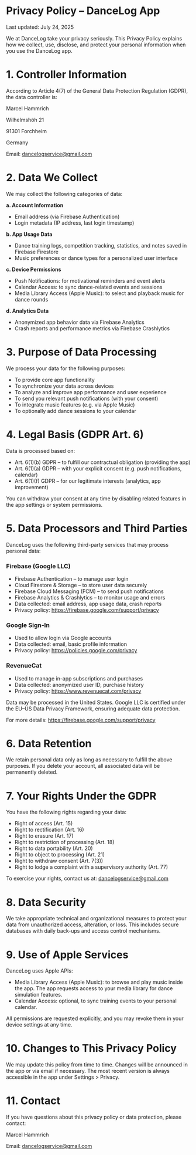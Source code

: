 # **Privacy Policy – DanceLog App**

Last updated: July 24, 2025

We at DanceLog take your privacy seriously. This Privacy Policy explains how we collect, use, disclose, and protect your personal information when you use the DanceLog app.

# **1. Controller Information**

According to Article 4(7) of the General Data Protection Regulation (GDPR), the data controller is:

Marcel Hammrich

Wilhelmshöh 21

91301 Forchheim

Germany

Email: dancelogservice@gmail.com

# **2. Data We Collect**

We may collect the following categories of data:

**a. Account Information**

- Email address (via Firebase Authentication)
- Login metadata (IP address, last login timestamp)

**b. App Usage Data**

- Dance training logs, competition tracking, statistics, and notes saved in Firebase Firestore
- Music preferences or dance types for a personalized user interface

**c. Device Permissions**

- Push Notifications: for motivational reminders and event alerts
- Calendar Access: to sync dance-related events and sessions
- Media Library Access (Apple Music): to select and playback music for dance rounds

**d. Analytics Data**

- Anonymized app behavior data via Firebase Analytics
- Crash reports and performance metrics via Firebase Crashlytics

# **3. Purpose of Data Processing**

We process your data for the following purposes:

- To provide core app functionality
- To synchronize your data across devices
- To analyze and improve app performance and user experience
- To send you relevant push notifications (with your consent)
- To integrate music features (e.g. via Apple Music)
- To optionally add dance sessions to your calendar

# **4. Legal Basis (GDPR Art. 6)**

Data is processed based on:

- Art. 6(1)(b) GDPR – to fulfill our contractual obligation (providing the app)
- Art. 6(1)(a) GDPR – with your explicit consent (e.g. push notifications, calendar)
- Art. 6(1)(f) GDPR – for our legitimate interests (analytics, app improvement)

You can withdraw your consent at any time by disabling related features in the app settings or system permissions.

# **5. Data Processors and Third Parties**

DanceLog uses the following third-party services that may process personal data:

### Firebase (Google LLC)

- Firebase Authentication – to manage user login
- Cloud Firestore & Storage – to store user data securely
- Firebase Cloud Messaging (FCM) – to send push notifications
- Firebase Analytics & Crashlytics – to monitor usage and errors
- Data collected: email address, app usage data, crash reports
- Privacy policy: https://firebase.google.com/support/privacy

### Google Sign-In

- Used to allow login via Google accounts
- Data collected: email, basic profile information
- Privacy policy: https://policies.google.com/privacy

### RevenueCat

- Used to manage in-app subscriptions and purchases
- Data collected: anonymized user ID, purchase history
- Privacy policy: https://www.revenuecat.com/privacy

Data may be processed in the United States. Google LLC is certified under the EU–US Data Privacy Framework, ensuring adequate data protection.

For more details: https://firebase.google.com/support/privacy

# **6. Data Retention**

We retain personal data only as long as necessary to fulfill the above purposes. If you delete your account, all associated data will be permanently deleted.

# **7. Your Rights Under the GDPR**

You have the following rights regarding your data:

- Right of access (Art. 15)
- Right to rectification (Art. 16)
- Right to erasure (Art. 17)
- Right to restriction of processing (Art. 18)
- Right to data portability (Art. 20)
- Right to object to processing (Art. 21)
- Right to withdraw consent (Art. 7(3))
- Right to lodge a complaint with a supervisory authority (Art. 77)

To exercise your rights, contact us at: dancelogservice@gmail.com

# **8. Data Security**

We take appropriate technical and organizational measures to protect your data from unauthorized access, alteration, or loss. This includes secure databases with daily back-ups and access control mechanisms.

# **9. Use of Apple Services**

DanceLog uses Apple APIs:

- Media Library Access (Apple Music): to browse and play music inside the app. The app requests access to your media library for dance simulation features.
- Calendar Access: optional, to sync training events to your personal calendar.

All permissions are requested explicitly, and you may revoke them in your device settings at any time.

# **10. Changes to This Privacy Policy**

We may update this policy from time to time. Changes will be announced in the app or via email if necessary. The most recent version is always accessible in the app under Settings > Privacy.

# **11. Contact**

If you have questions about this privacy policy or data protection, please contact:

Marcel Hammrich

Email: dancelogservice@gmail.com
